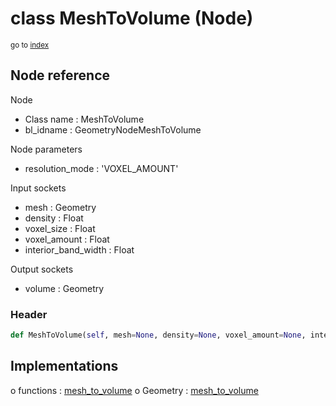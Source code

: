 # class MeshToVolume (Node)

<sub>go to [index](/docs/index.md)</sub>

## Node reference

Node
 - Class name : MeshToVolume
 - bl_idname : GeometryNodeMeshToVolume

Node parameters
 - resolution_mode : 'VOXEL_AMOUNT'

Input sockets
 - mesh : Geometry
 - density : Float
 - voxel_size : Float
 - voxel_amount : Float
 - interior_band_width : Float

Output sockets
 - volume : Geometry

### Header

``` python
def MeshToVolume(self, mesh=None, density=None, voxel_amount=None, interior_band_width=None, voxel_size=None, resolution_mode='VOXEL_AMOUNT', node_label=None, node_color=None):
```

## Implementations

o functions : [mesh_to_volume](/docs/classes/mesh_to_volume.md)
o Geometry : [mesh_to_volume](/docs/classes/mesh_to_volume.md) 

